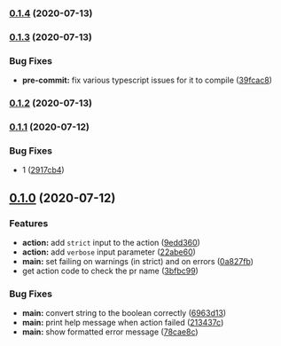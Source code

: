 ### [0.1.4](https://github.com/viktor-ku/pr-commitlint-action/compare/v0.1.3...v0.1.4) (2020-07-13)

### [0.1.3](https://github.com/viktor-ku/pr-commitlint-action/compare/v0.1.2...v0.1.3) (2020-07-13)


### Bug Fixes

* **pre-commit:** fix various typescript issues for it to compile ([39fcac8](https://github.com/viktor-ku/pr-commitlint-action/commit/39fcac84b8c15d5eac5b055c88fd3866d29da42d))

### [0.1.2](https://github.com/viktor-ku/pr-commitlint-action/compare/v0.1.1...v0.1.2) (2020-07-13)

### [0.1.1](https://github.com/viktor-ku/pr-commitlint-action/compare/v0.1.0...v0.1.1) (2020-07-12)


### Bug Fixes

* 1 ([2917cb4](https://github.com/viktor-ku/pr-commitlint-action/commit/2917cb41b1ed0729e4d5fd5fdb55ed3fe79ba609))

## [0.1.0](https://github.com/viktor-ku/pr-commitlint-action/compare/3bfbc991bc932ac7ec59f8380e1a97ed9f83ddd3...v0.1.0) (2020-07-12)


### Features

* **action:** add `strict` input to the action ([9edd360](https://github.com/viktor-ku/pr-commitlint-action/commit/9edd360fe987e389efadf3e274f9b3314599ece8))
* **action:** add `verbose` input parameter ([22abe60](https://github.com/viktor-ku/pr-commitlint-action/commit/22abe608373cf02d333fd5aa71b262d98825d4ed))
* **main:** set failing on warnings (in strict) and on errors ([0a827fb](https://github.com/viktor-ku/pr-commitlint-action/commit/0a827fb33ae31aa4d51b18478bfab37781333819))
* get action code to check the pr name ([3bfbc99](https://github.com/viktor-ku/pr-commitlint-action/commit/3bfbc991bc932ac7ec59f8380e1a97ed9f83ddd3))


### Bug Fixes

* **main:** convert string to the boolean correctly ([6963d13](https://github.com/viktor-ku/pr-commitlint-action/commit/6963d13e8056e50282cc6b7ba0b73f2bf9b54029))
* **main:** print help message when action failed ([213437c](https://github.com/viktor-ku/pr-commitlint-action/commit/213437c461f327bacd0c1e98f500412ec53cb176))
* **main:** show formatted error message ([78cae8c](https://github.com/viktor-ku/pr-commitlint-action/commit/78cae8ce1d19dae478c761f0d10473753499e7fd))

